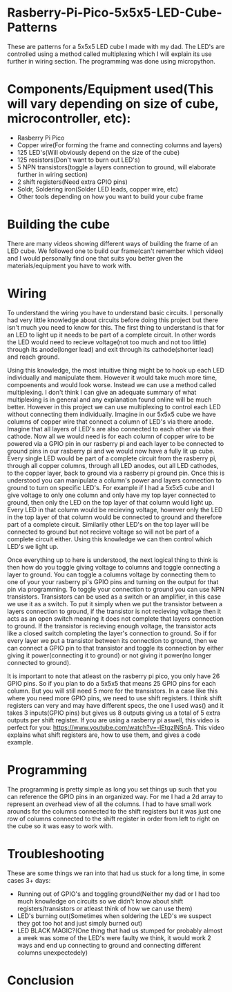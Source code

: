 # Rasberry-Pi-Pico-5x5x5-LED-Cube-Patterns
These are patterns for a 5x5x5 LED cube I made with my dad. The LED's are controlled using a method called multiplexing which I will explain its use further in wiring section. The programming was done using micropython.

# Components/Equipment used(This will vary depending on size of cube, microcontroller, etc):
- Rasberry Pi Pico
- Copper wire(For forming the frame and connecting columns and layers)
- 125 LED's(Will obviously depend on the size of the cube)
- 125 resistors(Don't want to burn out LED's)
- 5 NPN transistors(toggle a layers connection to ground, will elaborate further in wiring section)
- 2 shift registers(Need extra GPIO pins)
- Soldr, Soldering iron(Solder LED leads, copper wire, etc)
- Other tools depending on how you want to build your cube frame

# Building the cube
There are many videos showing different ways of building the frame of an LED cube. We followed one to build our frame(can't remember which video) and I would personally find one that suits you better given the materials/equipment you have to work with.

# Wiring
To understand the wiring you have to understand basic circuits. I personally had very little knowledge about circuits before doing this project but there isn't much you need to know for this. The first thing to understand is that for an LED to light up it needs to be part of a complete circuit. In other words the LED would need to recieve voltage(not too much and not too little) through its anode(longer lead) and exit through its cathode(shorter lead) and reach ground.

Using this knowledge, the most intuitive thing might be to hook up each LED individually and manipulate them. However it would take much more time, compoenents and would look worse. Instead we can use a method called multiplexing. I don't think I can give an adequate summary of what multiplexing is in general and any explanation found online will be much better. However in this project we can use multiplexing to control each LED without connecting them individually. Imagine in our 5x5x5 cube we have columns of copper wire that connect a column of LED's via there anode. Imagine that all layers of LED's are also connected to each other via their cathode. Now all we would need is for each column of copper wire to be powered via a GPIO pin in our rasberry pi and each layer to be connected to ground pins in our rasberry pi and we would now have a fully lit up cube. Every single LED would be part of a complete circuit from the rasberry pi, through all copper columns, through all LED anodes, out all LED cathodes, to the copper layer, back to ground via a rasberry pi ground pin. Once this is understood you can manipulate a column's power and layers connection to ground to turn on specific LED's. For example if I had a 5x5x5 cube and I give voltage to only one column and only have my top layer connected to ground, then only the LED on the top layer of that column would light up. Every LED in that column would be recieving voltage, however only the LED in the top layer of that column would be connected to ground and therefore part of a complete circuit. Similarily other LED's on the top layer will be connected to ground but not recieve voltage so will not be part of a complete circuit either. Using this knowledge we can then control which LED's we light up.

Once everything up to here is understood, the next logical thing to think is then how do you toggle giving voltage to columns and toggle connecting a layer to ground. You can toggle a columns voltage by connecting them to one of your your rasberry pi's GPIO pins and turning on the output for that pin via programming. To toggle your connection to ground you can use NPN transistors. Transistors can be used as a switch or an amplifier, in this case we use it as a switch. To put it simply when we put the transistor between a layers connection to ground, if the transistor is not recieving voltage then it acts as an open switch meaning it does not complete that layers connection to ground. If the transistor is recieving enough voltage, the transistor acts like a closed switch completing the layer's connection to ground. So if for every layer we put a transistor between its connection to ground, then we can connect a GPIO pin to that transistor and toggle its connection by either giving it power(connecting it to ground) or not giving it power(no longer connected to ground). 

It is important to note that atleast on the rasberry pi pico, you only have 26 GPIO pins. So if you plan to do a 5x5x5 that means 25 GPIO pins for each column. But you will still need 5 more for the transistors. In a case like this where you need more GPIO pins, we need to use shift registers. I think shift registers can very and may have different specs, the one I used was() and it takes 3 inputs(GPIO pins) but gives us 8 outputs giving us a total of 5 extra outputs per shift register. If you are using a rasberry pi aswell, this video is perfect for you: https://www.youtube.com/watch?v=-lEtgzlNSnA. This video explains what shift registers are, how to use them, and gives a code example.


# Programming
The programming is pretty simple as long you set things up such that you can reference the GPIO pins in an organized way. For me I had a 2d array to represent an overhead view of all the columns. I had to have small work arounds for the columns connected to the shift registers but it was just one row of columns connected to the shift register in order from left to right on the cube so it was easy to work with. 


# Troubleshooting
These are some things we ran into that had us stuck for a long time, in some cases 3+ days:
- Running out of GPIO's and toggling ground(Neither my dad or I had too much knowledge on circuits so we didn't know about shift registers/transistors or atleast think of how we can use them)
- LED's burning out(Sometimes when soldering the LED's we suspect they got too hot and just simply burned out)
- LED BLACK MAGIC?(One thing that had us stumped for probably almost a week was some of the LED's were faulty we think, it would work 2 ways and end up connecting to ground and connecting different columns unexpectedely)
# Conclusion



